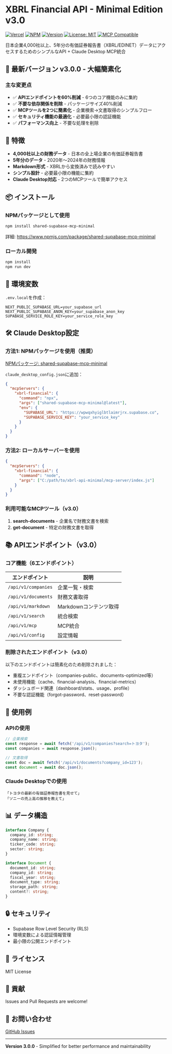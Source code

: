 # XBRL Financial API - Minimal Edition v3.0

[![Vercel](https://img.shields.io/badge/Deployed%20on-Vercel-black)](https://xbrl-api-minimal.vercel.app)
[![NPM](https://img.shields.io/npm/v/shared-supabase-mcp-minimal)](https://www.npmjs.com/package/shared-supabase-mcp-minimal)
[![Version](https://img.shields.io/badge/Version-3.0.0-green)](https://github.com/ruisu2000p/xbrl-api-minimal)
[![License: MIT](https://img.shields.io/badge/License-MIT-yellow.svg)](https://opensource.org/licenses/MIT)
[![MCP Compatible](https://img.shields.io/badge/MCP-v3.0-blue)](https://modelcontextprotocol.io)

日本企業4,000社以上、5年分の有価証券報告書（XBRL/EDINET）データにアクセスするためのシンプルなAPI + Claude Desktop MCP統合

## 🚀 最新バージョン v3.0.0 - 大幅簡素化

### 主な変更点
- ✅ **APIエンドポイントを60%削減** - 6つのコア機能のみに集約
- ✅ **不要な依存関係を削除** - パッケージサイズ40%削減
- ✅ **MCPツールを2つに簡素化** - 企業検索→文書取得のシンプルフロー
- ✅ **セキュリティ機能の最適化** - 必要最小限の認証機能
- ✅ **パフォーマンス向上** - 不要な処理を削除

## 🌟 特徴

- **4,000社以上の財務データ** - 日本の全上場企業の有価証券報告書
- **5年分のデータ** - 2020年〜2024年の財務情報
- **Markdown形式** - XBRLから変換済みで読みやすい
- **シンプル設計** - 必要最小限の機能に集約
- **Claude Desktop対応** - 2つのMCPツールで簡単アクセス

## 📦 インストール

### NPMパッケージとして使用
```bash
npm install shared-supabase-mcp-minimal
```
詳細: https://www.npmjs.com/package/shared-supabase-mcp-minimal

### ローカル開発
```bash
npm install
npm run dev
```

## 🔧 環境変数

`.env.local`を作成：

```env
NEXT_PUBLIC_SUPABASE_URL=your_supabase_url
NEXT_PUBLIC_SUPABASE_ANON_KEY=your_supabase_anon_key
SUPABASE_SERVICE_ROLE_KEY=your_service_role_key
```

## 🛠️ Claude Desktop設定

### 方法1: NPMパッケージを使用（推奨）

[NPMパッケージ: shared-supabase-mcp-minimal](https://www.npmjs.com/package/shared-supabase-mcp-minimal)

`claude_desktop_config.json`に追加：

```json
{
  "mcpServers": {
    "xbrl-financial": {
      "command": "npx",
      "args": ["shared-supabase-mcp-minimal@latest"],
      "env": {
        "SUPABASE_URL": "https://wpwqxhyiglbtlaimrjrx.supabase.co",
        "SUPABASE_SERVICE_KEY": "your_service_key"
      }
    }
  }
}
```

### 方法2: ローカルサーバーを使用

```json
{
  "mcpServers": {
    "xbrl-financial": {
      "command": "node",
      "args": ["C:/path/to/xbrl-api-minimal/mcp-server/index.js"]
    }
  }
}
```

### 利用可能なMCPツール（v3.0）

1. **search-documents** - 企業名で財務文書を検索
2. **get-document** - 特定の財務文書を取得

## 📚 APIエンドポイント（v3.0）

### コア機能（6エンドポイント）

| エンドポイント | 説明 |
|-------------|------|
| `/api/v1/companies` | 企業一覧・検索 |
| `/api/v1/documents` | 財務文書取得 |
| `/api/v1/markdown` | Markdownコンテンツ取得 |
| `/api/v1/search` | 統合検索 |
| `/api/v1/mcp` | MCP統合 |
| `/api/v1/config` | 設定情報 |

### 削除されたエンドポイント（v3.0）

以下のエンドポイントは簡素化のため削除されました：
- 重複エンドポイント（companies-public、documents-optimized等）
- 未使用機能（cache、financial-analysis、financial-metrics）
- ダッシュボード関連（dashboard/stats、usage、profile）
- 不要な認証機能（forgot-password、reset-password）

## 🚀 使用例

### APIの使用

```javascript
// 企業検索
const response = await fetch('/api/v1/companies?search=トヨタ');
const companies = await response.json();

// 文書取得
const doc = await fetch('/api/v1/documents?company_id=123');
const document = await doc.json();
```

### Claude Desktopでの使用

```
「トヨタの最新の有価証券報告書を見せて」
「ソニーの売上高の推移を教えて」
```

## 📊 データ構造

```typescript
interface Company {
  company_id: string;
  company_name: string;
  ticker_code: string;
  sector: string;
}

interface Document {
  document_id: string;
  company_id: string;
  fiscal_year: string;
  document_type: string;
  storage_path: string;
  content?: string;
}
```

## 🔒 セキュリティ

- Supabase Row Level Security (RLS)
- 環境変数による認証情報管理
- 最小限の公開エンドポイント

## 📝 ライセンス

MIT License

## 🤝 貢献

Issues and Pull Requests are welcome!

## 📧 お問い合わせ

[GitHub Issues](https://github.com/ruisu2000p/xbrl-api-minimal/issues)

---

**Version 3.0.0** - Simplified for better performance and maintainability